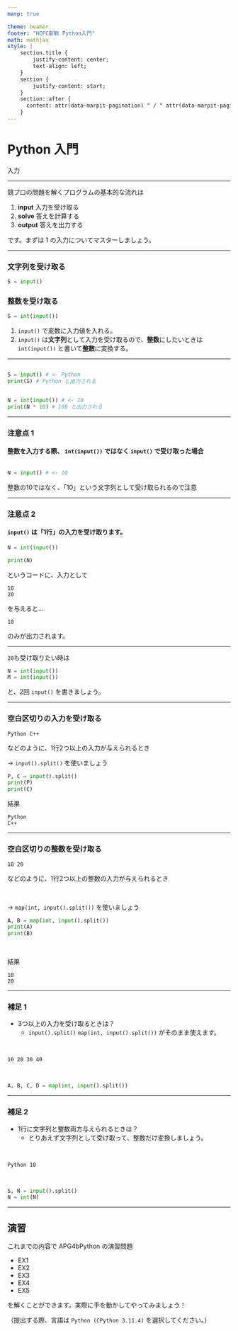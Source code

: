 ```yaml
---
marp: true

theme: beamer
footer: "HCPC新歓 Python入門"
math: mathjax
style: |
    section.title {
        justify-content: center;
        text-align: left;
    }
    section {
        justify-content: start;
    }
    section::after {
      content: attr(data-marpit-pagination) " / " attr(data-marpit-pagination-total);
    }
---
```

<!-- _class: title -->
# Python 入門
入力

---
<!-- paginate: true -->
競プロの問題を解くプログラムの基本的な流れは
1. **input** 入力を受け取る
2. **solve** 答えを計算する
3. **output** 答えを出力する

です。まずは 1 の入力についてマスターしましょう。

---

### 文字列を受け取る

```py
S = input()
```
### 整数を受け取る
```py
S = int(input())
```

1. `input()` で変数に入力値を入れる。
2. `input()` は**文字列**として入力を受け取るので、**整数**にしたいときは`int(input())` と書いて**整数**に変換する。

---

```py

S = input() # <- Python
print(S) # Python と出力される

```

```py

N = int(input()) # <- 10
print(N * 10) # 100 と出力される

```

---
### 注意点 1
#### 整数を入力する際、 `int(input())` ではなく `input()` で受け取った場合


```py

N = input() # <- 10

```

整数の10ではなく、「10」という文字列として受け取られるので注意

---
### 注意点 2
#### `input()` は「1行」の入力を受け取ります。


```py
N = int(input())

print(N)
```
というコードに、入力として
```
10
20
```
を与えると...
```
10
```
のみが出力されます。


---

`20`も受け取りたい時は
```py
N = int(input())
M = int(input())
```
と、2回 `input()` を書きましょう。

---

### 空白区切りの入力を受け取る

```
Python C++
```
などのように、1行2つ以上の入力が与えられるとき

→ `input().split()` を使いましょう

```py
P, C = input().split()
print(P)
print(C)
```

結果
```
Python
C++
```

---
### 空白区切りの整数を受け取る

```
10 20
```
などのように、1行2つ以上の整数の入力が与えられるとき

<br>

→ `map(int, input().split())` を使いましょう


```py
A, B = map(int, input().split())
print(A)
print(B)
```

<br>

結果
```
10
20
```

---
### 補足 1

- 3つ以上の入力を受け取るときは？
  - `input().split()` `map(int, input().split())` がそのまま使えます。

<br>

```
10 20 30 40
```

<br>

```py
A, B, C, D = map(int, input().split())
```

---
### 補足 2

- 1行に文字列と整数両方与えられるときは？
  - とりあえず文字列として受け取って、整数だけ変換しましょう。

<br>

```
Python 10
```

<br>


```py
S, N = input().split()
N = int(N)
```

---

## 演習

これまでの内容で APG4bPython の演習問題
- EX1
- EX2
- EX3
- EX4
- EX5

を解くことができます。実際に手を動かしてやってみましょう！

（提出する際、言語は ``Python (CPython 3.11.4)`` を選択してください。）

